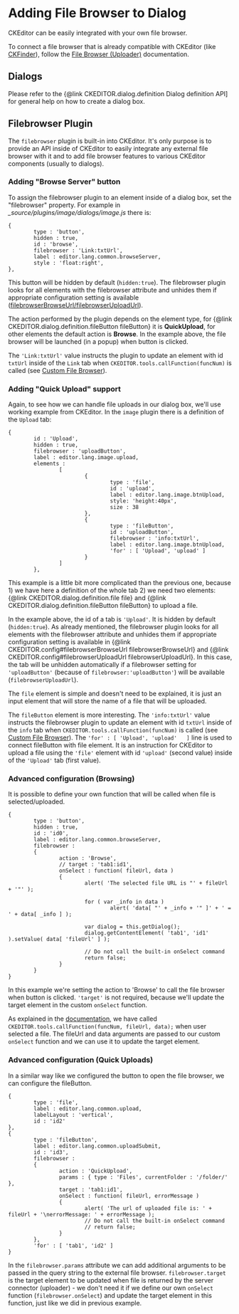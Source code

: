 Adding File Browser to Dialog
=============================

CKEditor can be easily integrated with your own file browser.

To connect a file browser that is already compatible with CKEditor (like
[CKFinder](http://ckfinder.com)), follow the [File Browser (Uploader)](#!/guide/dev_file_browse_upload)
documentation.

Dialogs
-------

Please refer to the {@link CKEDITOR.dialog.definition Dialog definition API] for
general help on how to create a dialog box.

Filebrowser Plugin
------------------

The `filebrowser` plugin is built-in into CKEditor. It's only purpose is
to provide an API inside of CKEditor to easily integrate any external
file browser with it and to add file browser features to various
CKEditor components (usually to dialogs).

### Adding "Browse Server" button

To assign the filebrowser plugin to an element inside of a dialog box,
set the "filebrowser" property. For example in
*\_source/plugins/image/dialogs/image.js* there is:

    {
            type : 'button',
            hidden : true,
            id : 'browse',
            filebrowser : 'Link:txtUrl',
            label : editor.lang.common.browseServer,
            style : 'float:right',
    },

This button will be hidden by default (`hidden:true`). The filebrowser
plugin looks for all elements with the filebrowser attribute and unhides
them if appropriate configuration setting is available
([filebrowserBrowseUrl/filebrowserUploadUrl](#!/guide/dev_file_browse_upload-section-1)).

The action performed by the plugin depends on the element
type, for {@link CKEDITOR.dialog.definition.fileButton fileButton}
it is **QuickUpload**, for other elements the default action is
**Browse**. In the example above, the file browser will be launched (in
a popup) when button is clicked.

The `'Link:txtUrl'` value instructs the plugin to update an
element with id `txtUrl` inside of the `Link` tab when
`CKEDITOR.tools.callFunction(funcNum)` is called (see [Custom File
Browser](#/!guide/dev_file_browser_api)).

### Adding "Quick Upload" support

Again, to see how we can handle file uploads in our dialog box, we'll
use working example from CKEditor. In the `image` plugin there is a definition
of the `Upload` tab:

    {
            id : 'Upload',
            hidden : true,
            filebrowser : 'uploadButton',
            label : editor.lang.image.upload,
            elements :
                    [
                            {
                                    type : 'file',
                                    id : 'upload',
                                    label : editor.lang.image.btnUpload,
                                    style: 'height:40px',
                                    size : 38
                            },
                            {
                                    type : 'fileButton',
                                    id : 'uploadButton',
                                    filebrowser : 'info:txtUrl',
                                    label : editor.lang.image.btnUpload,
                                    'for' : [ 'Upload', 'upload' ]
                            }
                    ]
            },

This example is a little bit more complicated than the previous one,
because 1) we have here a definition of the whole tab 2) we need two
elements:
{@link CKEDITOR.dialog.definition.file file}
and
{@link CKEDITOR.dialog.definition.fileButton fileButton}
to upload a file.

In the example above, the id of a tab is `'Upload'`. It is hidden by
default (`hidden:true`). As already mentioned, the filebrowser plugin
looks for all elements with the filebrowser attribute and unhides them
if appropriate configuration setting is available in {@link CKEDITOR.config#filebrowserBrowseUrl filebrowserBrowseUrl}
and {@link CKEDITOR.config#filebrowserUploadUrl filebrowserUploadUrl}.
In this case, the tab will be unhidden automatically if a filebrowser
setting for `'uploadButton'` (because of `filebrowser:'uploadButton'`)
will be available (`filebrowserUploadUrl`).

The `file` element is simple and doesn't need to be explained, it is
just an input element that will store the name of a file that will be
uploaded.

The `fileButton` element is more interesting. The `'info:txtUrl'` value
instructs the filebrowser plugin to update an element with id `txtUrl`
inside of the `info` tab when `CKEDITOR.tools.callFunction(funcNum)` is
called (see [Custom File Browser](#!/guide/dev_file_browser_api)).
The `'for' : [ 'Upload', 'upload'   ]` line is used to connect
fileButton with file element. It is an instruction for CKEditor to
upload a file using the `'file'` element with id `'upload'` (second
value) inside of the `'Upload'` tab (first value).

### Advanced configuration (Browsing)

It is possible to define your own function that will be called when file
is selected/uploaded.

    {
            type : 'button',
            hidden : true,
            id : 'id0',
            label : editor.lang.common.browseServer,
            filebrowser :
            {
                    action : 'Browse',
                    // target : 'tab1:id1',
                    onSelect : function( fileUrl, data ) 
                    {
                            alert( 'The selected file URL is "' + fileUrl + '"' );

                            for ( var _info in data )
                                    alert( 'data[ "' + _info + '" ]' + ' = ' + data[ _info ] );

                            var dialog = this.getDialog();
                            dialog.getContentElement( 'tab1', 'id1' ).setValue( data[ 'fileUrl' ] );
                            
                            // Do not call the built-in onSelect command 
                            return false;
                    }
            }
    }

In this example we're setting the action to 'Browse' to call the file
browser when button is clicked. `'target'` is not required, because
we'll update the target element in the custom `onSelect` function.

As explained in the [documentation](#!/guide/dev_file_browser_api),
we have called `CKEDITOR.tools.callFunction(funcNum, fileUrl, data);`
when user selected a file. The fileUrl and data arguments are passed to
our custom `onSelect` function and we can use it to update the target
element.

### Advanced configuration (Quick Uploads)

In a similar way like we configured the button to open the file browser,
we can configure the fileButton.

    {
            type : 'file',
            label : editor.lang.common.upload,
            labelLayout : 'vertical',
            id : 'id2'
    },
    {
            type : 'fileButton',
            label : editor.lang.common.uploadSubmit,
            id : 'id3',
            filebrowser :
            {
                    action : 'QuickUpload',
                    params : { type : 'Files', currentFolder : '/folder/' },
                    target : 'tab1:id1',
                    onSelect : function( fileUrl, errorMessage ) 
                    {
                            alert( 'The url of uploaded file is: ' + fileUrl + '\nerrorMessage: ' + errorMessage );
                            // Do not call the built-in onSelect command
                            // return false;
                    }
            },
            'for' : [ 'tab1', 'id2' ]
    }

In the `filebrowser.params` attribute we can add additional arguments to
be passed in the query string to the external file browser.
`filebrowser.target` is the target element to be updated when file is
returned by the server connector (uploader) - we don't need it if we
define our own `onSelect` function (`filebrowser.onSelect`) and update
the target element in this function, just like we did in previous
example.
